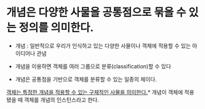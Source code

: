 # 개념은 다양한 사물을 공통점으로 묶을 수 있는 정의를 의미한다.

- 개념 : 일반적으로 우리가 인식하고 있는 다양한 사물이나 객체에 적용할 수 있는 아이디어나 관념

- 개념을 이용하면 객체를 여러 그룹으로 분류(classification)할 수 있다

- 개념은 공통점을 기반으로 객체를 분류할 수 있는 일종의 체이다.

[객체는 특정한 개념을 적용할 수 있는 구체적인 사물을 의미한다.](객체는-특정한-개념을-적용할-수-있는-구체적인-사물을-의미한다-.md)\* 개념이 객체에 적용됐을 때 객체를 개념의 인스턴스라고 한다.
